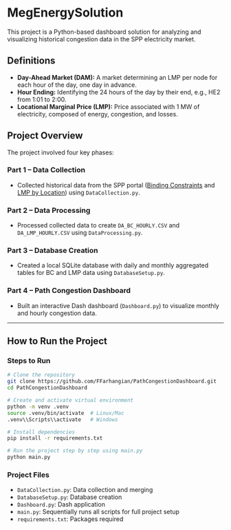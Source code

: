# MegEnergySolution

This project is a Python-based dashboard solution for analyzing and visualizing historical congestion data in the SPP electricity market.

## Definitions
- **Day-Ahead Market (DAM):** A market determining an LMP per node for each hour of the day, one day in advance.
- **Hour Ending:** Identifying the 24 hours of the day by their end, e.g., HE2 from 1:01 to 2:00.
- **Locational Marginal Price (LMP):** Price associated with 1 MW of electricity, composed of energy, congestion, and losses.

## Project Overview
The project involved four key phases:

### **Part 1 – Data Collection**
- Collected historical data from the SPP portal ([Binding Constraints](https://portal.spp.org/pages/da-binding-constraints) and [LMP by Location](https://portal.spp.org/pages/da-lmp-by-location)) using `DataCollection.py`.

### **Part 2 – Data Processing**
- Processed collected data to create `DA_BC_HOURLY.CSV` and `DA_LMP_HOURLY.CSV` using `DataProcessing.py`.

### **Part 3 – Database Creation**
- Created a local SQLite database with daily and monthly aggregated tables for BC and LMP data using `DatabaseSetup.py`.
  
### **Part 4 – Path Congestion Dashboard**
- Built an interactive Dash dashboard (`Dashboard.py`) to visualize monthly and hourly congestion data.

---

## How to Run the Project

### **Steps to Run**
```bash
# Clone the repository
git clone https://github.com/FFarhangian/PathCongestionDashboard.git
cd PathCongestionDashboard

# Create and activate virtual environment
python -m venv .venv
source .venv/bin/activate  # Linux/Mac
.venv\\Scripts\\activate   # Windows

# Install dependencies
pip install -r requirements.txt

# Run the project step by step using main.py
python main.py
```

### **Project Files**
- `DataCollection.py`: Data collection and merging
- `DatabaseSetup.py`: Database creation
- `Dashboard.py`: Dash application
- `main.py`: Sequentially runs all scripts for full project setup
- `requirements.txt`: Packages required
